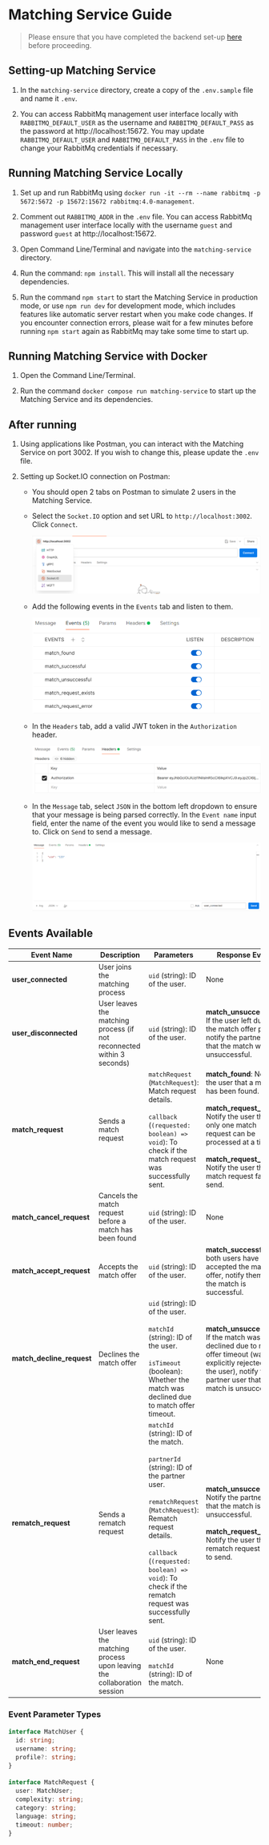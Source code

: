 # Matching Service Guide

> Please ensure that you have completed the backend set-up [here](../README.md) before proceeding.

## Setting-up Matching Service

1. In the `matching-service` directory, create a copy of the `.env.sample` file and name it `.env`.

2. You can access RabbitMq management user interface locally with `RABBITMQ_DEFAULT_USER` as the username and `RABBITMQ_DEFAULT_PASS` as the password at http://localhost:15672. You may update `RABBITMQ_DEFAULT_USER` and `RABBITMQ_DEFAULT_PASS` in the `.env` file to change your RabbitMq credentials if necessary.

## Running Matching Service Locally

1. Set up and run RabbitMq using `docker run -it --rm --name rabbitmq -p 5672:5672 -p 15672:15672 rabbitmq:4.0-management`.

2. Comment out `RABBITMQ_ADDR` in the `.env` file. You can access RabbitMq management user interface locally with the username `guest` and password `guest` at http://localhost:15672.

3. Open Command Line/Terminal and navigate into the `matching-service` directory.

4. Run the command: `npm install`. This will install all the necessary dependencies.

5. Run the command `npm start` to start the Matching Service in production mode, or use `npm run dev` for development mode, which includes features like automatic server restart when you make code changes. If you encounter connection errors, please wait for a few minutes before running `npm start` again as RabbitMq may take some time to start up.

## Running Matching Service with Docker

1. Open the Command Line/Terminal.

2. Run the command `docker compose run matching-service` to start up the Matching Service and its dependencies.

## After running

1. Using applications like Postman, you can interact with the Matching Service on port 3002. If you wish to change this, please update the `.env` file.

2. Setting up Socket.IO connection on Postman:

   - You should open 2 tabs on Postman to simulate 2 users in the Matching Service.

   - Select the `Socket.IO` option and set URL to `http://localhost:3002`. Click `Connect`.

     ![image1.png](./docs/images/postman-setup1.png)

   - Add the following events in the `Events` tab and listen to them.

     ![image2.png](./docs/images/postman-setup2.png)

   - In the `Headers` tab, add a valid JWT token in the `Authorization` header.

     ![image3.png](./docs/images/postman-setup3.png)

   - In the `Message` tab, select `JSON` in the bottom left dropdown to ensure that your message is being parsed correctly. In the `Event name` input field, enter the name of the event you would like to send a message to. Click on `Send` to send a message.

     ![image4.png](./docs/images/postman-setup4.png)

## Events Available

| Event Name                | Description                                                             | Parameters                                                                                                                                                                                                                                                                    | Response Event                                                                                                                                                                                                                                                    |
| ------------------------- | ----------------------------------------------------------------------- | ----------------------------------------------------------------------------------------------------------------------------------------------------------------------------------------------------------------------------------------------------------------------------- | ----------------------------------------------------------------------------------------------------------------------------------------------------------------------------------------------------------------------------------------------------------------- |
| **user_connected**        | User joins the matching process                                         | `uid` (string): ID of the user.                                                                                                                                                                                                                                               | None                                                                                                                                                                                                                                                              |
| **user_disconnected**     | User leaves the matching process (if not reconnected within 3 seconds)  | `uid` (string): ID of the user.                                                                                                                                                                                                                                               | **match_unsuccessful**: If the user left during the match offer phase, notify the partner user that the match was unsuccessful.                                                                                                                                   |
| **match_request**         | Sends a match request                                                   | `matchRequest` (`MatchRequest`): Match request details. <br><br> `callback` (`(requested: boolean) => void`): To check if the match request was successfully sent.                                                                                                            | **match_found**: Notify the user that a match has been found. <br><br> **match_request_exists**: Notify the user that only one match request can be processed at a time. <br><br> **match_request_error**: Notify the user that the match request failed to send. |
| **match_cancel_request**  | Cancels the match request before a match has been found                 | `uid` (string): ID of the user.                                                                                                                                                                                                                                               | None                                                                                                                                                                                                                                                              |
| **match_accept_request**  | Accepts the match offer                                                 | `uid` (string): ID of the user.                                                                                                                                                                                                                                               | **match_successful**: If both users have accepted the match offer, notify them that the match is successful.                                                                                                                                                      |
| **match_decline_request** | Declines the match offer                                                | `uid` (string): ID of the user. <br><br> `matchId` (string): ID of the user. <br><br> `isTimeout` (boolean): Whether the match was declined due to match offer timeout.                                                                                                       | **match_unsuccessful**: If the match was not declined due to match offer timeout (was explicitly rejected by the user), notify the partner user that the match is unsuccessful.                                                                                   |
| **rematch_request**       | Sends a rematch request                                                 | `matchId` (string): ID of the match. <br><br> `partnerId` (string): ID of the partner user. <br><br> `rematchRequest` (`MatchRequest`): Rematch request details. <br><br> `callback` (`(requested: boolean) => void`): To check if the rematch request was successfully sent. | **match_unsuccessful**: Notify the partner user that the match is unsuccessful. <br><br> **match_request_error**: Notify the user that the rematch request failed to send.                                                                                        |
| **match_end_request**     | User leaves the matching process upon leaving the collaboration session | `uid` (string): ID of the user. <br><br> `matchId` (string): ID of the match.                                                                                                                                                                                                 | None                                                                                                                                                                                                                                                              |

### Event Parameter Types

```typescript
interface MatchUser {
  id: string;
  username: string;
  profile?: string;
}

interface MatchRequest {
  user: MatchUser;
  complexity: string;
  category: string;
  language: string;
  timeout: number;
}
```
